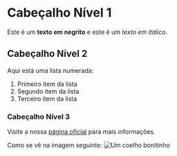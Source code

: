 # Cabeçalho Nível 1

Este é um **texto em negrito** e este é um *texto em itálico*.

## Cabeçalho Nível 2

Aqui está uma lista numerada:

1. Primeiro item da lista
2. Segundo item da lista
3. Terceiro item da lista

### Cabeçalho Nível 3

Visite a nossa [página oficial](http://www.exemplo.com) para mais informações.

Como se vê na imagem seguinte: ![Um coelho bonitinho](http://www.exemplocoelho.com/imagem.jpg)
